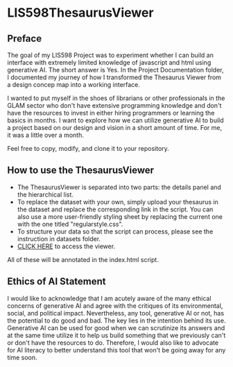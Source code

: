 # LIS598ThesaurusViewer
## Preface
The goal of my LIS598 Project was to experiment whether I can build an interface with extremely limited knowledge of javascript and html using generative AI. The short answer is Yes. In the Project Documentation folder,
I documented my journey of how I transformed the Thesaurus Viewer from a design concep map into a working interface.<br>

I wanted to put myself in the shoes of librarians or other professionals in the GLAM sector who don't have extensive programming knowledge and don't have the resources to invest in either hiring programmers or learning the basics in months. I want to explore how we can utilize generative AI to build a project based on our design and vision in a short amount of time. For me, it was a little over a month. 

Feel free to copy, modify, and clone it to your repository.

## How to use the ThesaurusViewer
* The ThesaurusViewer is separated into two parts: the details panel and the hierarchical list. 
* To replace the dataset with your own, simply upload your thesaurus in the dataset and replace the corresponding link in the script. You can also use a more user-friendly styling sheet by replacing the current one with the one titled "regularstyle.css".
* To structure your data so that the script can process, please see the instruction in datasets folder.
* [CLICK HERE](https://dchen077.github.io/LIS598ThesaurusViewer/) to access the viewer.<br>

All of these will be annotated in the index.html script. 

## Ethics of AI Statement
I would like to acknowledge that I am acutely aware of the many ethical concerns of generative AI and agree with the critiques of its environmental, social, and political impact. Nevertheless, any tool, generative AI or not, has the potential to do good and bad. The key lies in the intention behind its use. Generative AI can be used for good when we can scrutinize its answers and at the same time utilize it to help us build something that we previously can't or don't have the resources to do. Therefore, I would also like to advocate for AI literacy to better understand this tool that won't be going away for any time soon. 

